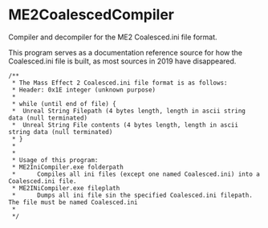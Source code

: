 # ME2CoalescedCompiler
Compiler and decompiler for the ME2 Coalesced.ini file format.

This program serves as a documentation reference source for how the Coalesced.ini file is built, as most sources in 2019 have disappeared.

    /**
     * The Mass Effect 2 Coalesced.ini file format is as follows:
     * Header: 0x1E integer (unknown purpose)
     * 
     * while (until end of file) {
     *  Unreal String Filepath (4 bytes length, length in ascii string data (null terminated)
     *  Unreal String File contents (4 bytes length, length in ascii string data (null terminated)
     * }
     *
     *
     * Usage of this program:
     * ME2IniCompiler.exe folderpath
     *      Compiles all ini files (except one named Coalesced.ini) into a Coalesced.ini file.
     * ME2INiCompiler.exe fileplath
     *      Dumps all ini file sin the specified Coalesced.ini filepath. The file must be named Coalesced.ini
     * 
     */
